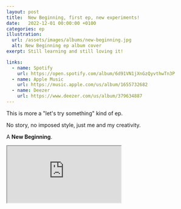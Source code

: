 ```yaml
---
layout: post
title:  New Beginning, first ep, new experiments!
date:   2022-12-01 00:00:00 +0100
categories: ep
illustration: 
  url: /assets/images/albums/new-beginning.jpg
  alt: New Beginning ep album cover
exerpt: Still learning and still loving it!

links:
  - name: Spotify
    url: https://open.spotify.com/album/6d91VN1jXnGzQyvthwTn3P
  - name: Apple Music
    url: https://music.apple.com/us/album/1655732682
  - name: Deezer
    url: https://www.deezer.com/us/album/379634887
---
```


This is more a "let's try something" kind of ep.

No story, no imposed style, just me and my creativity.

A **New Beginning**.

<div class="player">
  <iframe src="https://bandcamp.com/EmbeddedPlayer/album=3305690500/size=large/bgcol=333333/linkcol=4ec5ec/artwork=none/transparent=true/" seamless=""><a href="https://mewsse.bandcamp.com/album/new-beginning">New Beginning by Jeremy Barbe</a></iframe>
</div>